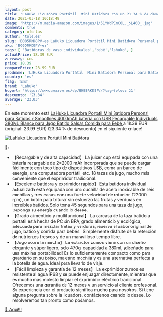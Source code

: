 ```yaml
---
layout: post
title: 'LaHuko Licuadora Portátil  Mini Batidora con un 23.34 % de descuento'
date: 2021-03-18 10:18:49
image: 'https://m.media-amazon.com/images/I/51YWdPEmC0L._SL400_.jpg'
comments: true
category: ofertas
author: 'tole.es'
slug: 'B085RKD8PV-es LaHuko Licuadora Portátil Mini Batidora Personal para...'
sku: 'B085RKD8PV-es'
tags: [ 'Batidoras de vaso individuales','bebé','lahuko', ]
actualPrice: 18.39 EUR
currency: EUR
price: 18.39
comparePrice: 23.99 EUR
prodname: 'LaHuko Licuadora Portátil  Mini Batidora Personal para Batidos y Smoothies  4000mAh batería con USB Recargable  Individuals 380ML  Blanco  para Jugo  Batido  Salsas  Comida para Bebé '
country: 'es'
flag: '🇪🇸'
brand: 'Lahuko'
buyurl: 'https://www.amazon.es/dp/B085RKD8PV/?tag=tolees-21'
descuento: '23.34'
average: '23.03'
---
```


En este momento está [LaHuko Licuadora Portátil  Mini Batidora Personal para Batidos y Smoothies  4000mAh batería con USB Recargable  Individuals 380ML  Blanco  para Jugo  Batido  Salsas  Comida para Bebé ](https://www.amazon.es/dp/B085RKD8PV/?tag=tolees-21) a 18.39 EUR (original: 23.99 EUR) (23.34 %  de descuento) en el siguiente enlace!

[![LaHuko Licuadora Portátil  Mini Batidora](https://m.media-amazon.com/images/I/51YWdPEmC0L._SL400_.jpg)](https://www.amazon.es/dp/B085RKD8PV/?tag=tolees-21)

🔎:

- 【Recargable y de alta capacidad】 La juicer cup está equipada con una batería recargable de 2*2000 mAh incorporada que se puede cargar fácilmente con todo tipo de dispositivos USB, como un banco de energía, una computadora portátil, etc. 18 tazas de jugo, mucho más conveniente que el exprimidor tradicional.
- 【Excelente batidora y exprimidor rápido】 Esta batidora individual actualizada está equipada con una cuchilla de acero inoxidable de seis cuchillas y tres capas con una fuerte velocidad de rotación (22000 rpm), un botón para triturar sin esfuerzo las frutas y verduras en increíbles batidos. Solo toma 45 segundos para una taza de jugo, ¡reponga su energía cuando lo desee.
- 【Grado alimenticio y multifuncional】 La carcasa de la taza batidora portatil está hecha de PC sin BPA, grado alimenticio y ecológica, adecuada para mezclar frutas y verduras, reserva el sabor original de jugo, batido y comida para bebés . Simplemente disfrute de la retención de nutrientes frescos y de un maravilloso tiempo libre.
- 【Jugo sobre la marcha】 La extractor zumos viene con un diseño elegante y súper ligero, solo 470g, capacidad a 380ml, ¡diseñado para una máxima portabilidad! Es lo suficientemente compacto como para guardarlo en su bolso, maletíno mochila y es una alternativa perfecta a la botella de agua. Ideal para llevarlo de viaje.
- 【Fácil limpieza y garantía de 12 meses】 La exprimidor zumos es resistente al agua IP68 y se puede enjuagar directamente, mientras que es mucho más molesto limpiar el exprimidor eléctrico tradicional. Ofrecemos una garantía de 12 meses y un servicio al cliente profesional. Su experiencia con el producto significa mucho para nosotros. Si tiene alguna pregunta sobre la licuadora, contáctenos cuando lo desee. Lo resolveremos tan pronto como podamos.

[🛒 Aquí!!!](https://www.amazon.es/dp/B085RKD8PV/?tag=tolees-21)
